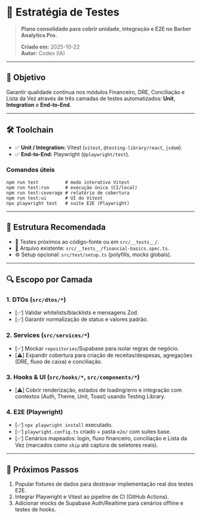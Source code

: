 # 🧪 Estratégia de Testes

> **Plano consolidado para cobrir unidade, integração e E2E no Barber Analytics Pro.**
>
> **Criado em:** 2025-10-22  
> **Autor:** Codex (IA)

---

## 🎯 Objetivo

Garantir qualidade contínua nos módulos Financeiro, DRE, Conciliação e Lista da Vez através de três camadas de testes automatizados: **Unit**, **Integration** e **End-to-End**.

---

## 🛠️ Toolchain

- ✅ **Unit / Integration:** Vitest (`vitest`, `@testing-library/react`, `jsdom`).
- ✅ **End-to-End:** Playwright (`@playwright/test`).

### Comandos úteis

```
npm run test          # modo interativo Vitest
npm run test:run      # execução única (CI/local)
npm run test:coverage # relatório de cobertura
npm run test:ui       # UI do Vitest
npx playwright test   # suíte E2E (Playwright)
```

---

## 🧱 Estrutura Recomendada

- 📁 Testes próximos ao código-fonte ou em `src/__tests__/`.
- 📄 Arquivo existente: `src/__tests__/financial-basics.spec.ts`.
- ⚙️ Setup opcional: `src/test/setup.ts` (polyfills, mocks globais).

---

## 🔍 Escopo por Camada

### 1. DTOs (`src/dtos/*`)

- [✅] Validar whitelists/blacklists e mensagens Zod.
- [✅] Garantir normalização de status e valores padrão.

### 2. Services (`src/services/*`)

- [✅] Mockar `repositories`/Supabase para isolar regras de negócio.
- [⚠️] Expandir cobertura para criação de receitas/despesas, agregações (DRE, fluxo de caixa) e conciliação.

### 3. Hooks & UI (`src/hooks/*`, `src/components/*`)

- [⚠️] Cobrir renderização, estados de loading/erro e integração com contextos (Auth, Theme, Unit, Toast) usando Testing Library.

### 4. E2E (Playwright)

- [✅] `npx playwright install` executado.
- [✅] `playwright.config.ts` criado + pasta `e2e/` com suites base.
- [✅] Cenários mapeados: login, fluxo financeiro, conciliação e Lista da Vez (marcados como `skip` até captura de seletores reais).

---

## 📌 Próximos Passos

1. Popular fixtures de dados para destravar implementação real dos testes E2E.
2. Integrar Playwright e Vitest ao pipeline de CI (GitHub Actions).
3. Adicionar mocks de Supabase Auth/Realtime para cenários offline e testes de hooks.
